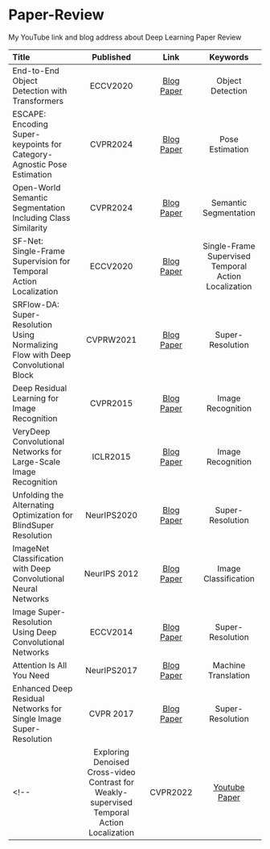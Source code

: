 # Paper-Review
My YouTube link and blog address about Deep Learning Paper Review


| Title | Published | Link |Keywords|
|:---------------|:-------------:|:-------------:|:-----------:|
| End-to-End Object Detection with Transformers | ECCV2020 |[Blog](https://limjeabin.tistory.com/20)<br> [Paper](https://arxiv.org/abs/2005.12872)|Object Detection|
| ESCAPE: Encoding Super-keypoints for Category-Agnostic Pose Estimation | CVPR2024 |[Blog](https://limjeabin.tistory.com/19)<br> [Paper](https://openaccess.thecvf.com/content/CVPR2024/html/Nguyen_ESCAPE_Encoding_Super-keypoints_for_Category-Agnostic_Pose_Estimation_CVPR_2024_paper.html)|Pose Estimation|
| Open-World Semantic Segmentation Including Class Similarity | CVPR2024 |[Blog](https://limjeabin.tistory.com/18)<br> [Paper](https://arxiv.org/abs/2403.07532)|Semantic Segmentation|
| SF-Net: Single-Frame Supervision for Temporal Action Localization | ECCV2020 |[Blog](https://limjeabin.tistory.com/14)<br> [Paper](https://arxiv.org/abs/2003.06845)|Single-Frame Supervised Temporal Action Localization|
| SRFlow-DA: Super-Resolution Using Normalizing Flow with Deep Convolutional Block | CVPRW2021 |[Blog](https://limjeabin.tistory.com/13)<br> [Paper](https://ieeexplore.ieee.org/document/9523202)|Super-Resolution|
| Deep Residual Learning for Image Recognition | CVPR2015 |[Blog](https://limjeabin.tistory.com/11)<br> [Paper](https://arxiv.org/abs/1512.03385)|Image Recognition|
| VeryDeep Convolutional Networks for Large-Scale Image Recognition | ICLR2015 |[Blog](https://limjeabin.tistory.com/10)<br> [Paper](https://arxiv.org/pdf/1409.1556.pdf)|Image Recognition|
| Unfolding the Alternating Optimization for BlindSuper Resolution | NeurIPS2020 |[Blog](https://limjeabin.tistory.com/8)<br> [Paper](https://arxiv.org/abs/2010.02631)|Super-Resolution|
| ImageNet Classification with Deep Convolutional Neural Networks | NeurIPS 2012 |[Blog](https://limjeabin.tistory.com/6)<br> [Paper](https://papers.nips.cc/paper/2012/file/c399862d3b9d6b76c8436e924a68c45b-)|Image Classification|
| Image Super-Resolution Using Deep Convolutional Networks | ECCV2014 |[Blog](https://limjeabin.tistory.com/5)<br> [Paper](https://arxiv.org/abs/1501.00092)|Super-Resolution|
| Attention Is All You Need | NeurIPS2017 |[Blog](https://limjeabin.tistory.com/2)<br> [Paper](https://arxiv.org/abs/1706.03762)|Machine Translation|
| Enhanced Deep Residual Networks for Single Image Super-Resolution | CVPR 2017 |[Blog](https://limjeabin.tistory.com/1)<br> [Paper](https://arxiv.org/abs/1707.02921)|Super-Resolution|
<!--| Exploring Denoised Cross-video Contrast for Weakly-supervised Temporal Action Localization | CVPR2022 |[Youtube](https://www.youtube.com/watch?v=aWkObtrwS2U&t=58s)<br> [Paper](https://openaccess.thecvf.com/content/CVPR2022/papers/Li_Exploring_Denoised_Cross-Video_Contrast_for_WeaklySupervised_Temporal_Action_Localization_CVPR_2022_paper.pdf)|Weakly-Supervised Temporal Action Localization|-->
